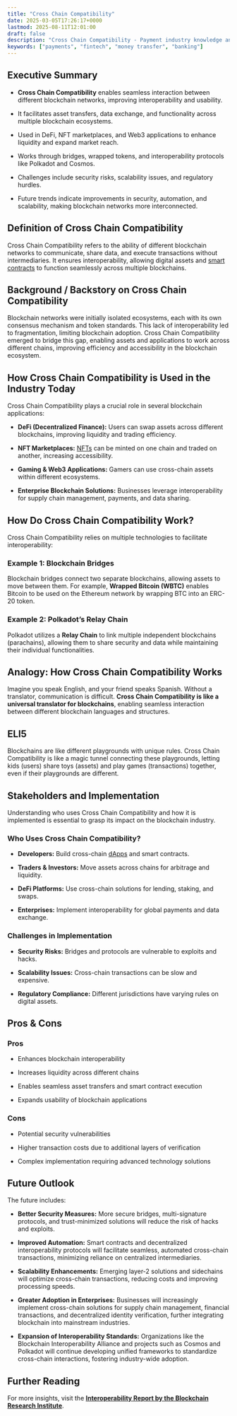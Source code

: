```yaml
---
title: "Cross Chain Compatibility"
date: 2025-03-05T17:26:17+0000
lastmod: 2025-08-11T12:01:00
draft: false
description: "Cross Chain Compatibility - Payment industry knowledge and insights"
keywords: ["payments", "fintech", "money transfer", "banking"]
---
```


## Executive Summary

- **Cross Chain Compatibility** enables seamless interaction between different blockchain networks, improving interoperability and usability.

- It facilitates asset transfers, data exchange, and functionality across multiple blockchain ecosystems.

- Used in DeFi, NFT marketplaces, and Web3 applications to enhance liquidity and expand market reach.

- Works through bridges, wrapped tokens, and interoperability protocols like Polkadot and Cosmos.

- Challenges include security risks, scalability issues, and regulatory hurdles.

- Future trends indicate improvements in security, automation, and scalability, making blockchain networks more interconnected.

## Definition of Cross Chain Compatibility

Cross Chain Compatibility refers to the ability of different blockchain networks to communicate, share data, and execute transactions without intermediaries. It ensures interoperability, allowing digital assets and [smart contracts](https://faisalkhanllc.xyz/resources/payments-wiki/s/smart-contract/) to function seamlessly across multiple blockchains.

## Background / Backstory on Cross Chain Compatibility

Blockchain networks were initially isolated ecosystems, each with its own consensus mechanism and token standards. This lack of interoperability led to fragmentation, limiting blockchain adoption. Cross Chain Compatibility emerged to bridge this gap, enabling assets and applications to work across different chains, improving efficiency and accessibility in the blockchain ecosystem.

## How Cross Chain Compatibility is Used in the Industry Today

Cross Chain Compatibility plays a crucial role in several blockchain applications:

- **DeFi (Decentralized Finance):** Users can swap assets across different blockchains, improving liquidity and trading efficiency.

- **NFT Marketplaces:** [NFTs](https://faisalkhanllc.xyz/resources/payments-wiki/n/nft-non-fungible-tokens/) can be minted on one chain and traded on another, increasing accessibility.

- **Gaming & Web3 Applications:** Gamers can use cross-chain assets within different ecosystems.

- **Enterprise Blockchain Solutions:** Businesses leverage interoperability for supply chain management, payments, and data sharing.

## How Do Cross Chain Compatibility Work?

Cross Chain Compatibility relies on multiple technologies to facilitate interoperability:

### Example 1: Blockchain Bridges

Blockchain bridges connect two separate blockchains, allowing assets to move between them. For example, **Wrapped Bitcoin (WBTC)** enables Bitcoin to be used on the Ethereum network by wrapping BTC into an ERC-20 token.

### Example 2: Polkadot’s Relay Chain

Polkadot utilizes a **Relay Chain** to link multiple independent blockchains (parachains), allowing them to share security and data while maintaining their individual functionalities.

## Analogy: How Cross Chain Compatibility Works

Imagine you speak English, and your friend speaks Spanish. Without a translator, communication is difficult. **Cross Chain Compatibility is like a universal translator for blockchains**, enabling seamless interaction between different blockchain languages and structures.

## ELI5

Blockchains are like different playgrounds with unique rules. Cross Chain Compatibility is like a magic tunnel connecting these playgrounds, letting kids (users) share toys (assets) and play games (transactions) together, even if their playgrounds are different.

## Stakeholders and Implementation

Understanding who uses Cross Chain Compatibility and how it is implemented is essential to grasp its impact on the blockchain industry.

### Who Uses Cross Chain Compatibility?

- **Developers:** Build cross-chain [dApps](https://faisalkhanllc.xyz/resources/payments-wiki/d/decentralized-applications-dapps/) and smart contracts.

- **Traders & Investors:** Move assets across chains for arbitrage and liquidity.

- **DeFi Platforms:** Use cross-chain solutions for lending, staking, and swaps.

- **Enterprises:** Implement interoperability for global payments and data exchange.

### Challenges in Implementation

- **Security Risks:** Bridges and protocols are vulnerable to exploits and hacks.

- **Scalability Issues:** Cross-chain transactions can be slow and expensive.

- **Regulatory Compliance:** Different jurisdictions have varying rules on digital assets.

## Pros & Cons

### Pros

- Enhances blockchain interoperability

- Increases liquidity across different chains

- Enables seamless asset transfers and smart contract execution

- Expands usability of blockchain applications

### Cons

- Potential security vulnerabilities

- Higher transaction costs due to additional layers of verification

- Complex implementation requiring advanced technology solutions

## Future Outlook

The future includes:

- **Better Security Measures:** More secure bridges, multi-signature protocols, and trust-minimized solutions will reduce the risk of hacks and exploits.

- **Improved Automation:** Smart contracts and decentralized interoperability protocols will facilitate seamless, automated cross-chain transactions, minimizing reliance on centralized intermediaries.

- **Scalability Enhancements:** Emerging layer-2 solutions and sidechains will optimize cross-chain transactions, reducing costs and improving processing speeds.

- **Greater Adoption in Enterprises:** Businesses will increasingly implement cross-chain solutions for supply chain management, financial transactions, and decentralized identity verification, further integrating blockchain into mainstream industries.

- **Expansion of Interoperability Standards:** Organizations like the Blockchain Interoperability Alliance and projects such as Cosmos and Polkadot will continue developing unified frameworks to standardize cross-chain interactions, fostering industry-wide adoption.

## Further Reading

For more insights, visit the **[Interoperability Report by the Blockchain Research Institute](https://www.blockchainresearchinstitute.org/research-library/)**.